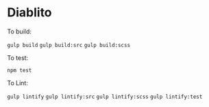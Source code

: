 # Diablito

To build:

```gulp build```
```gulp build:src```
```gulp build:scss```

To test:

```npm test```

To Lint:

```gulp lintify```
```gulp lintify:src```
```gulp lintify:scss```
```gulp lintify:test```

